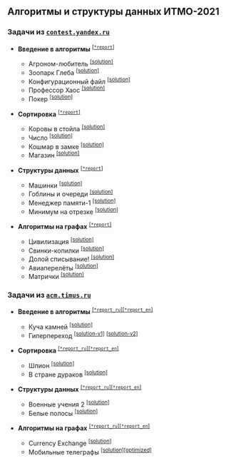 ## Алгоритмы и структуры данных ИТМО-2021

### Задачи из [`contest.yandex.ru`](https://contest.yandex.ru/)

-   **Введение в алгоритмы** <sup>[\[`*report`\]](yandex/1.introduction-in-algorithms/*report.md)</sup>
    
    -   Агроном-любитель <sup>[\[solution\]](yandex/1.introduction-in-algorithms/amateur-agronomist.cpp)</sup>
    -   Зоопарк Глеба <sup>[\[solution\]](yandex/1.introduction-in-algorithms/zoo-gleb.cpp)</sup>
    -   Конфигурационный файл <sup>[\[solution\]](yandex/1.introduction-in-algorithms/config-file.cpp)</sup>
    -   Профессор Хаос <sup>[\[solution\]](yandex/1.introduction-in-algorithms/doctor-house.cpp)</sup>
    -   Покер <sup>[\[solution\]](yandex/1.introduction-in-algorithms/poker.cpp)</sup>

-   **Сортировка** <sup>[\[`*report`\]](yandex/2.sorting/*report.md)</sup>
    
    -   Коровы в стойла <sup>[\[solution\]](yandex/2.sorting/cows-in-stalls.cpp)</sup>
    -   Число <sup>[\[solution\]](yandex/2.sorting/number.cpp)</sup>
    -   Кошмар в замке <sup>[\[solution\]](yandex/2.sorting/castle-nightmare.cpp)</sup>
    -   Магазин <sup>[\[solution\]](yandex/2.sorting/store.cpp)</sup>

-   **Структуры данных** <sup>[\[`*report`\]](yandex/3.data-structure/*report.md)</sup>
    
    -   Машинки <sup>[\[solution\]](yandex/3.data-structure/toy-cars.cpp)</sup>
    -   Гоблины и очереди <sup>[\[solution\]](yandex/3.data-structure/goblins-and-queues.cpp)</sup>
    -   Менеджер памяти-1 <sup>[\[solution\]](yandex/3.data-structure/memory-manager.cpp)</sup>
    -   Минимум на отрезке <sup>[\[solution\]](yandex/3.data-structure/minimum-on-segment.cpp)</sup>
    
-   **Алгоритмы на графах** <sup>[\[`*report`\]](yandex/4.graph-algorithms/*report.md)</sup>

    -   Цивилизация <sup>[\[solution\]](yandex/4.graph-algorithms/civilization.cpp)</sup>
    -   Свинки-копилки <sup>[\[solution\]](yandex/4.graph-algorithms/piggy-banks.cpp)</sup>
    -   Долой списывание! <sup>[\[solution\]](yandex/4.graph-algorithms/down-with-cheating.cpp)</sup>
    -   Авиаперелёты <sup>[\[solution\]](yandex/4.graph-algorithms/air-travel.cpp)</sup>
    -   Матрички <sup>[\[solution\]](yandex/4.graph-algorithms/matrices.cpp)</sup>

### Задачи из [`acm.timus.ru`](https://acm.timus.ru/)

-   **Введение в алгоритмы** <sup>[\[`*report_ru`\]](timus/1.introduction-in-algorithms/*report_ru.md)</sup><sup>[\[`*report_en`\]](timus/1.introduction-in-algorithms/*report_en.md)</sup>
    
    -   Куча камней <sup>[\[solution\]](timus/1.introduction-in-algorithms/stone-pile.cpp)</sup>
    -   Гиперпереход <sup>[\[solution-v1\]](timus/1.introduction-in-algorithms/hyperjump-v1.cpp)</sup> <sup>[\[solution-v2\]](timus/1.introduction-in-algorithms/hyperjump-v2.cpp)</sup>
    
-   **Сортировка** <sup>[\[`*report_ru`\]](timus/2.sorting/*report_ru.md)</sup><sup>[\[`*report_en`\]](timus/2.sorting/*report_en.md)</sup>
    
    -   Шпион <sup>[\[solution\]](timus/2.sorting/spy.cpp)</sup>
    -   В стране дураков <sup>[\[solution\]](timus/2.sorting/country-of-fools.cpp)</sup>

-   **Структуры данных** <sup>[\[`*report_ru`\]](timus/3.data-structure/*report_ru.md)</sup><sup>[\[`*report_en`\]](timus/3.data-structure/*report_en.md)</sup>

    -   Военные учения 2 <sup>[\[solution\]](timus/3.data-structure/war-games-2.cpp)</sup>
    -   Белые полосы <sup>[\[solution\]](timus/3.data-structure/white-streaks.cpp)</sup>

-   **Алгоритмы на графах** <sup>[\[`*report_ru`\]](timus/4.graph-algorithms/*report_ru.md)</sup><sup>[\[`*report_en`\]](timus/4.graph-algorithms/*report_en.md)</sup>

    -   Currency Exchange <sup>[\[solution\]](timus/4.graph-algorithms/currency-exchange.cpp)</sup>
    -   Мобильные телеграфы <sup>[\[solution\]](timus/4.graph-algorithms/mobile-telegraphs.cpp)</sup><sup>[\[optimized\]](timus/4.graph-algorithms/mobile-telegraphs%20%5Boptimized%5D.cpp)</sup>
    